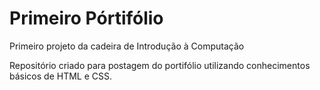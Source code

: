 # Primeiro Pórtifólio
Primeiro projeto da cadeira de Introdução à Computação

Repositório criado para postagem do portifólio utilizando conhecimentos básicos de HTML e CSS.

